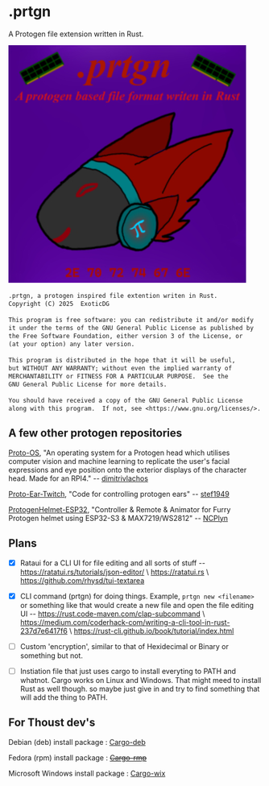 # .prtgn

A Protogen file extension written in Rust. 

![.prtgn logo](https://github.com/ExoticDG/.prtgn/blob/71e6699c3ce09ec64a5feb2ce82113c5c2a69477/prtgn_logo.jpeg)

    .prtgn, a protogen inspired file extention writen in Rust.
    Copyright (C) 2025  ExoticDG

    This program is free software: you can redistribute it and/or modify
    it under the terms of the GNU General Public License as published by
    the Free Software Foundation, either version 3 of the License, or
    (at your option) any later version.

    This program is distributed in the hope that it will be useful,
    but WITHOUT ANY WARRANTY; without even the implied warranty of
    MERCHANTABILITY or FITNESS FOR A PARTICULAR PURPOSE.  See the
    GNU General Public License for more details.

    You should have received a copy of the GNU General Public License
    along with this program.  If not, see <https://www.gnu.org/licenses/>.

## A few other protogen repositories 

[Proto-OS](https://github.com/dimitrivlachos/Proto-OS), "An operating system for a Protogen head which utilises computer vision and machine learning to replicate the user's facial expressions and eye position onto the exterior displays of the character head. Made for an RPI4." -- [dimitrivlachos](https://github.com/dimitrivlachos)

[Proto-Ear-Twitch](https://github.com/stef1949/Proto-Ear-Twitch), "Code for controlling protogen ears" -- [stef1949](https://github.com/stef1949)

[ProtogenHelmet-ESP32](https://github.com/NCPlyn/ProtogenHelmet-ESP32), "Controller & Remote & Animator for Furry Protogen helmet using ESP32-S3 & MAX7219/WS2812" -- [NCPlyn](https://github.com/NCPlyn)

## Plans

- [x] Rataui for a CLI UI for file editing and all sorts of stuff -- https://ratatui.rs/tutorials/json-editor/ \\ https://ratatui.rs \\ https://github.com/rhysd/tui-textarea
- [x] CLI command (prtgn) for doing things. Example, `prtgn new <filename>` or something like that would create a new file and open the file editing UI -- https://rust.code-maven.com/clap-subcommand \\ https://medium.com/coderhack-com/writing-a-cli-tool-in-rust-237d7e6417f6 \\ https://rust-cli.github.io/book/tutorial/index.html
- [ ] Custom 'encryption', similar to that of Hexidecimal or Binary or something but not.
- [ ] Instiation file that just uses cargo to install everyting to PATH and whatnot. Cargo works on Linux and Windows. That might meed to install Rust as well though. so maybe just give in and try to find something that will add the thing to PATH.


## For Thoust dev's

Debian (deb) install package : [Cargo-deb](https://crates.io/crates/cargo-deb)

Fedora (rpm) install package : ~~[Cargo-rmp](https://crates.io/crates/cargo-rpm)~~

Microsoft Windows install package : [Cargo-wix](https://crates.io/crates/cargo-wix)
